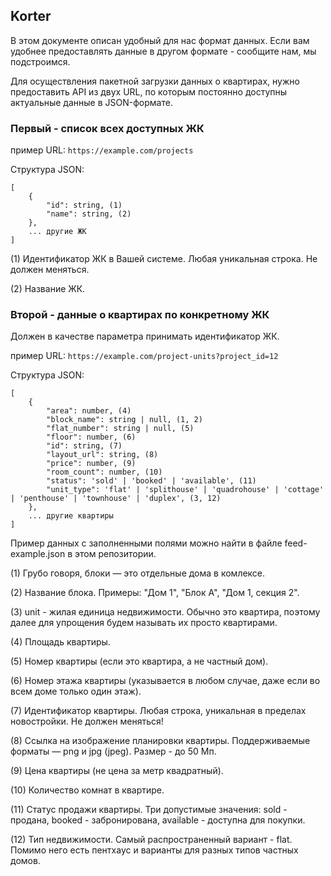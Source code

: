 ## Korter

В этом документе описан удобный для нас формат данных. Если вам удобнее предоставлять данные в другом формате - сообщите нам, мы подстроимся.

Для осуществления пакетной загрузки данных о квартирах, нужно предоставить API из двух URL, по которым постоянно доступны актуальные данные в JSON-формате.

### Первый - список всех доступных ЖК

пример URL: `https://example.com/projects`

Структура JSON:

```
[
    {
        "id": string, (1)
        "name": string, (2)
    },
    ... другие ЖК
]
```

(1) Идентификатор ЖК в Вашей системе. Любая уникальная строка. Не должен меняться.

(2) Название ЖК.

### Второй - данные о квартирах по конкретному ЖК

Должен в качестве параметра принимать идентификатор ЖК.

пример URL: `https://example.com/project-units?project_id=12`

Структура JSON:

```
[
    {
        "area": number, (4)
        "block_name": string | null, (1, 2)
        "flat_number": string | null, (5)
        "floor": number, (6)
        "id": string, (7)
        "layout_url": string, (8)
        "price": number, (9)
        "room_count": number, (10)
        "status": 'sold' | 'booked' | 'available', (11)
        "unit_type": 'flat' | 'splithouse' | 'quadrohouse' | 'cottage' | 'penthouse' | 'townhouse' | 'duplex', (3, 12)
    },
    ... другие квартиры
]
```

Пример данных с заполненными полями можно найти в файле feed-example.json в этом репозитории.

(1) Грубо говоря, блоки — это отдельные дома в комлексе.

(2) Название блока. Примеры: "Дом 1", "Блок А", "Дом 1, секция 2".

(3) unit - жилая единица недвижимости. Обычно это квартира, поэтому далее для упрощения будем называть их просто квартирами.

(4) Площадь квартиры.

(5) Номер квартиры (если это квартира, а не частный дом).

(6) Номер этажа квартиры (указывается в любом случае, даже если во всем доме только один этаж).

(7) Идентификатор квартиры. Любая строка, уникальная в пределах новостройки. Не должен меняться!

(8) Ссылка на изображение планировки квартиры. Поддерживаемые форматы — png и jpg (jpeg). Размер - до 50 Мп.

(9) Цена квартиры (не цена за метр квадратный).

(10) Количество комнат в квартире.

(11) Статус продажи квартиры. Три допустимые значения: sold - продана, booked - забронирована, available - доступна для покупки.

(12) Тип недвижимости. Самый распространенный вариант - flat. Помимо него есть пентхаус и варианты для разных типов частных домов.
